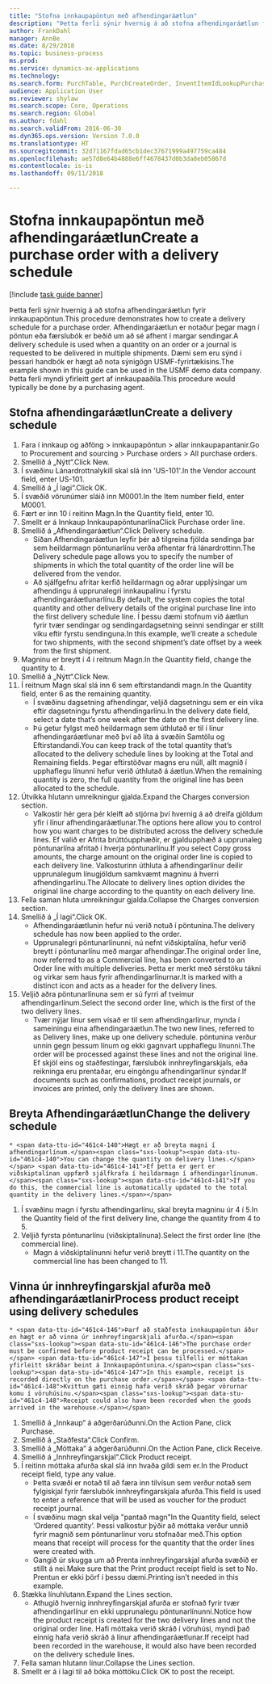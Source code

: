 ```yaml
--- 
title: "Stofna innkaupapöntun með afhendingaráætlun"
description: "Þetta ferli sýnir hvernig á að stofna afhendingaráætlun fyrir innkaupapöntun."
author: FrankDahl
manager: AnnBe
ms.date: 8/29/2018
ms.topic: business-process
ms.prod: 
ms.service: dynamics-ax-applications
ms.technology: 
ms.search.form: PurchTable, PurchCreateOrder, InventItemIdLookupPurchase, PurchDeliverySchedule, PurchEditLines
audience: Application User
ms.reviewer: shylaw
ms.search.scope: Core, Operations
ms.search.region: Global
ms.author: fdahl
ms.search.validFrom: 2016-06-30
ms.dyn365.ops.version: Version 7.0.0
ms.translationtype: HT
ms.sourcegitcommit: 32d71167fdad65cb1dec37671999a497759ca484
ms.openlocfilehash: ae57d8e64b4888e6ff4678437d0b3da8eb05867d
ms.contentlocale: is-is
ms.lasthandoff: 09/11/2018

---
```

# <a name="create-a-purchase-order-with-a-delivery-schedule"></a><span data-ttu-id="461c4-103">Stofna innkaupapöntun með afhendingaráætlun</span><span class="sxs-lookup"><span data-stu-id="461c4-103">Create a purchase order with a delivery schedule</span></span>

[!include [task guide banner](../../includes/task-guide-banner.md)]

<span data-ttu-id="461c4-104">Þetta ferli sýnir hvernig á að stofna afhendingaráætlun fyrir innkaupapöntun.</span><span class="sxs-lookup"><span data-stu-id="461c4-104">This procedure demonstrates how to create a delivery schedule for a purchase order.</span></span> <span data-ttu-id="461c4-105">Afhendingaráætlun er notaður þegar magn í pöntun eða færslubók er beðið um að sé afhent í margar sendingar.</span><span class="sxs-lookup"><span data-stu-id="461c4-105">A delivery schedule is used when a quantity on an order or a journal is requested to be delivered in multiple shipments.</span></span> <span data-ttu-id="461c4-106">Dæmi sem eru sýnd í þessari handbók er hægt að nota sýnigögn USMF-fyrirtækisins.</span><span class="sxs-lookup"><span data-stu-id="461c4-106">The example shown in this guide can be used in the USMF demo data company.</span></span> <span data-ttu-id="461c4-107">Þetta ferli myndi yfirleitt gert af innkaupaaðila.</span><span class="sxs-lookup"><span data-stu-id="461c4-107">This procedure would typically be done by a purchasing agent.</span></span>


## <a name="create-a-delivery-schedule"></a><span data-ttu-id="461c4-108">Stofna afhendingaráætlun</span><span class="sxs-lookup"><span data-stu-id="461c4-108">Create a delivery schedule</span></span>
1. <span data-ttu-id="461c4-109">Fara í innkaup og aðföng > innkaupapöntun  > allar innkaupapantanir.</span><span class="sxs-lookup"><span data-stu-id="461c4-109">Go to Procurement and sourcing > Purchase orders > All purchase orders.</span></span>
2. <span data-ttu-id="461c4-110">Smellið á „Nýtt“.</span><span class="sxs-lookup"><span data-stu-id="461c4-110">Click New.</span></span>
3. <span data-ttu-id="461c4-111">Í svæðinu Lánardrottnalykill skal slá inn 'US-101'.</span><span class="sxs-lookup"><span data-stu-id="461c4-111">In the Vendor account field, enter US-101.</span></span>
4. <span data-ttu-id="461c4-112">Smellið á „Í lagi“.</span><span class="sxs-lookup"><span data-stu-id="461c4-112">Click OK.</span></span>
5. <span data-ttu-id="461c4-113">Í svæðið vörunúmer sláið inn M0001.</span><span class="sxs-lookup"><span data-stu-id="461c4-113">In the Item number field, enter M0001.</span></span>
6. <span data-ttu-id="461c4-114">Fært er inn 10 í reitinn Magn.</span><span class="sxs-lookup"><span data-stu-id="461c4-114">In the Quantity field, enter 10.</span></span>
7. <span data-ttu-id="461c4-115">Smellt er á Innkaup Innkaupapöntunarlína</span><span class="sxs-lookup"><span data-stu-id="461c4-115">Click Purchase order line.</span></span>
8. <span data-ttu-id="461c4-116">Smellið á „Afhendingaráætlun“.</span><span class="sxs-lookup"><span data-stu-id="461c4-116">Click Delivery schedule.</span></span>
    * <span data-ttu-id="461c4-117">Síðan Afhendingaráætlun leyfir þér að tilgreina fjölda sendinga þar sem heildarmagn pöntunarlínu verða afhentar frá lánardrottinn.</span><span class="sxs-lookup"><span data-stu-id="461c4-117">The Delivery schedule page allows you to specify the number of shipments in which the total quantity of the order line will be delivered from the vendor.</span></span>  
    * <span data-ttu-id="461c4-118">Að sjálfgefnu afritar kerfið heildarmagn og aðrar upplýsingar um afhendingu á upprunalegri innkaupalínu í fyrstu afhendingaráætlunarlínu.</span><span class="sxs-lookup"><span data-stu-id="461c4-118">By default, the system copies the total quantity and other delivery details of the original purchase line into the first delivery schedule line.</span></span> <span data-ttu-id="461c4-119">Í þessu dæmi stofnum við áætlun fyrir tvær sendingar og sendingardagsetning seinni sendingar er stillt viku eftir fyrstu sendinguna.</span><span class="sxs-lookup"><span data-stu-id="461c4-119">In this example, we’ll create a schedule for two shipments, with the second shipment’s date offset by a week from the first shipment.</span></span>  
9. <span data-ttu-id="461c4-120">Magninu er breytt í 4 í reitnum Magn.</span><span class="sxs-lookup"><span data-stu-id="461c4-120">In the Quantity field, change the quantity to 4.</span></span>
10. <span data-ttu-id="461c4-121">Smellið á „Nýtt“.</span><span class="sxs-lookup"><span data-stu-id="461c4-121">Click New.</span></span>
11. <span data-ttu-id="461c4-122">Í reitnum Magn skal slá inn 6 sem eftirstandandi magn.</span><span class="sxs-lookup"><span data-stu-id="461c4-122">In the Quantity field, enter 6 as the remaining quantity.</span></span>
    * <span data-ttu-id="461c4-123">Í svæðinu dagsetning afhendingar, veljið dagsetningu sem er ein vika eftir dagsetningu fyrstu afhendingarlínu.</span><span class="sxs-lookup"><span data-stu-id="461c4-123">In the delivery date field, select a date that’s one week after the date on the first delivery line.</span></span>  
    * <span data-ttu-id="461c4-124">Þú getur fylgst með heildarmagn sem úthlutað er til í línur afhendingaráætlunar með því að líta á svæðin Samtölu og Eftirstandandi.</span><span class="sxs-lookup"><span data-stu-id="461c4-124">You can keep track of the total quantity that’s allocated to the delivery schedule lines by looking at the Total and Remaining fields.</span></span> <span data-ttu-id="461c4-125">Þegar eftirstöðvar magns eru núll, allt magnið í upphaflegu línunni hefur verið úthlutað á áætlun.</span><span class="sxs-lookup"><span data-stu-id="461c4-125">When the remaining quantity is zero, the full quantity from the original line has been allocated to the schedule.</span></span>  
12. <span data-ttu-id="461c4-126">Útvíkka hlutann umreikningur gjalda.</span><span class="sxs-lookup"><span data-stu-id="461c4-126">Expand the Charges conversion section.</span></span>
    * <span data-ttu-id="461c4-127">Valkostir hér gera þér kleift að stjórna því hvernig á að dreifa gjöldum yfir í línur afhendingaráætlunar.</span><span class="sxs-lookup"><span data-stu-id="461c4-127">The options here allow you to control how you want charges to be distributed across the delivery schedule lines.</span></span> <span data-ttu-id="461c4-128">Ef valið er Afrita brúttóupphæðir, er gjaldupphæð á upprunaleg pöntunarlína afritað í hverja pöntunarlínu.</span><span class="sxs-lookup"><span data-stu-id="461c4-128">If you select Copy gross amounts, the charge amount on the original order line is copied to each delivery line.</span></span> <span data-ttu-id="461c4-129">Valkosturinn úthluta á afhendingarlínur deilir upprunalegum línugjöldum samkvæmt magninu á hverri afhendingarlínu.</span><span class="sxs-lookup"><span data-stu-id="461c4-129">The Allocate to delivery lines option divides the original line charge according to the quantity on each delivery line.</span></span>  
13. <span data-ttu-id="461c4-130">Fella saman hluta umreikningur gjalda.</span><span class="sxs-lookup"><span data-stu-id="461c4-130">Collapse the Charges conversion section.</span></span>
14. <span data-ttu-id="461c4-131">Smellið á „Í lagi“.</span><span class="sxs-lookup"><span data-stu-id="461c4-131">Click OK.</span></span>
    * <span data-ttu-id="461c4-132">Afhendingaráætlunin hefur nú verið notuð í pöntunina.</span><span class="sxs-lookup"><span data-stu-id="461c4-132">The delivery schedule has now been applied to the order.</span></span>  
    * <span data-ttu-id="461c4-133">Upprunalegri pöntunarlínunni, nú nefnt viðskiptalína, hefur verið breytt í pöntunarlínu með margar afhendingar.</span><span class="sxs-lookup"><span data-stu-id="461c4-133">The original order line, now referred to as a Commercial line, has been converted to an Order line with multiple deliveries.</span></span> <span data-ttu-id="461c4-134">Þetta er merkt með sérstöku tákni og virkar sem haus fyrir afhendingarlínurnar.</span><span class="sxs-lookup"><span data-stu-id="461c4-134">It is marked with a distinct icon and acts as a header for the delivery lines.</span></span>  
15. <span data-ttu-id="461c4-135">Veljið aðra pöntunarlínuna sem er sú fyrri af tveimur afhendingarlínum.</span><span class="sxs-lookup"><span data-stu-id="461c4-135">Select the second order line, which is the first of the two delivery lines.</span></span>
    * <span data-ttu-id="461c4-136">Tvær nýjar línur sem vísað er til sem afhendingarlínur, mynda í sameiningu eina afhendingaráætlun.</span><span class="sxs-lookup"><span data-stu-id="461c4-136">The two new lines, referred to as Delivery lines, make up one delivery schedule.</span></span> <span data-ttu-id="461c4-137">pöntunina verður unnin gegn þessum línum og ekki gagnvart upphaflegu línunni.</span><span class="sxs-lookup"><span data-stu-id="461c4-137">The order will be processed against these lines and not the original line.</span></span> <span data-ttu-id="461c4-138">Ef skjöl eins og staðfestingar, færslubók innhreyfingarskjals, eða reikninga eru prentaðar, eru eingöngu afhendingarlínur sýndar.</span><span class="sxs-lookup"><span data-stu-id="461c4-138">If documents such as confirmations, product receipt journals, or invoices are printed, only the delivery lines are shown.</span></span>  

## <a name="change-the-delivery-schedule"></a><span data-ttu-id="461c4-139">Breyta Afhendingaráætlun</span><span class="sxs-lookup"><span data-stu-id="461c4-139">Change the delivery schedule</span></span>
    * <span data-ttu-id="461c4-140">Hægt er að breyta magni í afhendingarlínum.</span><span class="sxs-lookup"><span data-stu-id="461c4-140">You can change the quantity on delivery lines.</span></span> <span data-ttu-id="461c4-141">Ef þetta er gert er viðskiptalínan uppfærð sjálfkrafa í heildarmagn í afhendingarlínunum.</span><span class="sxs-lookup"><span data-stu-id="461c4-141">If you do this, the commercial line is automatically updated to the total quantity in the delivery lines.</span></span>  
1. <span data-ttu-id="461c4-142">Í svæðinu magn í fyrstu afhendingarlínu, skal breyta magninu úr 4 í 5.</span><span class="sxs-lookup"><span data-stu-id="461c4-142">In the Quantity field of the first delivery line, change the quantity from 4 to 5.</span></span>
2. <span data-ttu-id="461c4-143">Veljið fyrsta pöntunarlínu (viðskiptalínuna).</span><span class="sxs-lookup"><span data-stu-id="461c4-143">Select the first order line (the commercial line).</span></span>
    * <span data-ttu-id="461c4-144">Magn á viðskiptalínunni hefur verið breytt í 11.</span><span class="sxs-lookup"><span data-stu-id="461c4-144">The quantity on the commercial line has been changed to 11.</span></span>  

## <a name="process-product-receipt-using-delivery-schedules"></a><span data-ttu-id="461c4-145">Vinna úr innhreyfingarskjal afurða með afhendingaráætlanir</span><span class="sxs-lookup"><span data-stu-id="461c4-145">Process product receipt using delivery schedules</span></span>
    * <span data-ttu-id="461c4-146">Þarf að staðfesta innkaupapöntun áður en hægt er að vinna úr innhreyfingarskjali afurða.</span><span class="sxs-lookup"><span data-stu-id="461c4-146">The purchase order must be confirmed before product receipt can be processed.</span></span> <span data-ttu-id="461c4-147">Í þessu tilfelli er móttakan yfirleitt skráðar beint á Innkaupapöntunina.</span><span class="sxs-lookup"><span data-stu-id="461c4-147">In this example, receipt is recorded directly on the purchase order.</span></span> <span data-ttu-id="461c4-148">Kvittun gæti einnig hafa verið skráð þegar vörurnar komu í vöruhúsinu.</span><span class="sxs-lookup"><span data-stu-id="461c4-148">Receipt could also have been recorded when the goods arrived in the warehouse.</span></span>  
1. <span data-ttu-id="461c4-149">Smellið á „Innkaup“ á aðgerðarúðunni.</span><span class="sxs-lookup"><span data-stu-id="461c4-149">On the Action Pane, click Purchase.</span></span>
2. <span data-ttu-id="461c4-150">Smellið á „Staðfesta“.</span><span class="sxs-lookup"><span data-stu-id="461c4-150">Click Confirm.</span></span>
3. <span data-ttu-id="461c4-151">Smellið á „Móttaka“ á aðgerðarúðunni.</span><span class="sxs-lookup"><span data-stu-id="461c4-151">On the Action Pane, click Receive.</span></span>
4. <span data-ttu-id="461c4-152">Smellið á „Innhreyfingarskjal“.</span><span class="sxs-lookup"><span data-stu-id="461c4-152">Click Product receipt.</span></span>
5. <span data-ttu-id="461c4-153">Í reitinn móttaka afurða skal slá inn hvaða gildi sem er.</span><span class="sxs-lookup"><span data-stu-id="461c4-153">In the Product receipt field, type any value.</span></span>
    * <span data-ttu-id="461c4-154">Þetta svæði er notað til að færa inn tilvísun sem verður notað sem fylgiskjal fyrir færslubók innhreyfingarskjala afurða.</span><span class="sxs-lookup"><span data-stu-id="461c4-154">This field is used to enter a reference that will be used as voucher for the product receipt journal.</span></span>  
    * <span data-ttu-id="461c4-155">Í svæðinu magn skal velja "pantað magn"</span><span class="sxs-lookup"><span data-stu-id="461c4-155">In the Quantity field, select ‘Ordered quantity’.</span></span> <span data-ttu-id="461c4-156">Þessi valkostur þýðir að móttaka verður unnið fyrir magnið sem pöntunarlínur voru stofnaðar með.</span><span class="sxs-lookup"><span data-stu-id="461c4-156">This option means that receipt will process for the quantity that the order lines were created with.</span></span>  
    * <span data-ttu-id="461c4-157">Gangið úr skugga um að Prenta innhreyfingarskjal afurða svæðið er stillt á nei.</span><span class="sxs-lookup"><span data-stu-id="461c4-157">Make sure that the Print product receipt field is set to No.</span></span> <span data-ttu-id="461c4-158">Prentun er ekki þörf í þessu dæmi.</span><span class="sxs-lookup"><span data-stu-id="461c4-158">Printing isn’t needed in this example.</span></span>  
6. <span data-ttu-id="461c4-159">Stækka línuhlutann.</span><span class="sxs-lookup"><span data-stu-id="461c4-159">Expand the Lines section.</span></span>
    * <span data-ttu-id="461c4-160">Athugið hvernig innhreyfingarskjal afurða er stofnað fyrir tvær afhendingarlínur en ekki upprunalegu pöntunarlínunni.</span><span class="sxs-lookup"><span data-stu-id="461c4-160">Notice how the product receipt is created for the two delivery lines and not the original order line.</span></span> <span data-ttu-id="461c4-161">Hafi móttaka verið skráð í vöruhúsi, myndi það einnig hafa verið skráð á línur afhendingaráætlunar.</span><span class="sxs-lookup"><span data-stu-id="461c4-161">If receipt had been recorded in the warehouse, it would also have been recorded on the delivery schedule lines.</span></span>  
7. <span data-ttu-id="461c4-162">Fella saman hlutann línur.</span><span class="sxs-lookup"><span data-stu-id="461c4-162">Collapse the Lines section.</span></span>
8. <span data-ttu-id="461c4-163">Smellt er á í lagi til að bóka móttöku.</span><span class="sxs-lookup"><span data-stu-id="461c4-163">Click OK to post the receipt.</span></span>


